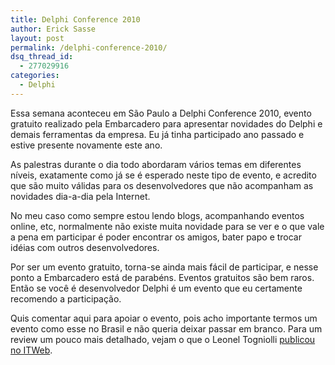 ```yaml
---
title: Delphi Conference 2010
author: Erick Sasse
layout: post
permalink: /delphi-conference-2010/
dsq_thread_id:
  - 277029916
categories:
  - Delphi
---
```

Essa semana aconteceu em São Paulo a Delphi Conference 2010, evento gratuito realizado pela Embarcadero para apresentar novidades do Delphi e demais ferramentas da empresa. Eu já tinha participado ano passado e estive presente novamente este ano.

As palestras durante o dia todo abordaram vários temas em diferentes níveis, exatamente como já se é esperado neste tipo de evento, e acredito que são muito válidas para os desenvolvedores que não acompanham as novidades dia-a-dia pela Internet.

No meu caso como sempre estou lendo blogs, acompanhando eventos online, etc, normalmente não existe muita novidade para se ver e o que vale a pena em participar é poder encontrar os amigos, bater papo e trocar idéias com outros desenvolvedores.

Por ser um evento gratuito, torna-se ainda mais fácil de participar, e nesse ponto a Embarcadero está de parabéns. Eventos gratuitos são bem raros. Então se você é desenvolvedor Delphi é um evento que eu certamente recomendo a participação.

Quis comentar aqui para apoiar o evento, pois acho importante termos um evento como esse no Brasil e não queria deixar passar em branco. Para um review um pouco mais detalhado, vejam o que o Leonel Togniolli [publicou no ITWeb][1].

 

 [1]: http://www.itweb.com.br/blogs/blog.asp?cod=181